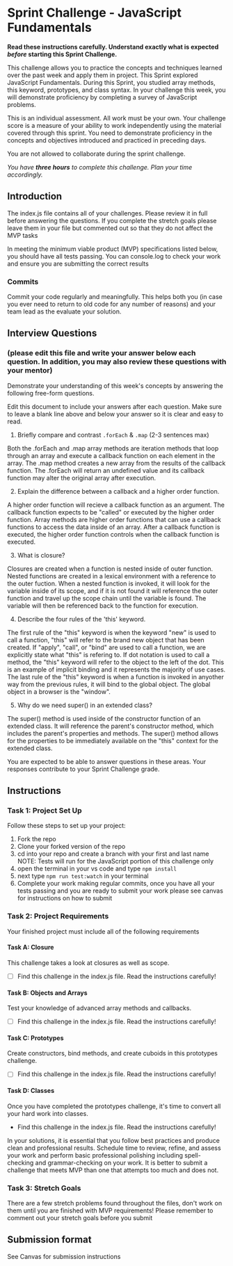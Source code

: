 # Sprint Challenge - JavaScript Fundamentals

**Read these instructions carefully. Understand exactly what is expected _before_ starting this Sprint Challenge.**

This challenge allows you to practice the concepts and techniques learned over the past week and apply them in project. This Sprint explored JavaScript Fundamentals. During this Sprint, you studied array methods, this keyword, prototypes, and class syntax. In your challenge this week, you will demonstrate proficiency by completing a survey of JavaScript problems.

This is an individual assessment. All work must be your own. Your challenge score is a measure of your ability to work independently using the material covered through this sprint. You need to demonstrate proficiency in the concepts and objectives introduced and practiced in preceding days.

You are not allowed to collaborate during the sprint challenge.

_You have **three hours** to complete this challenge. Plan your time accordingly._


## Introduction

The index.js file contains all of your challenges. Please review it in full before answering the questions. If you complete the stretch goals please leave them in your file but commented out so that they do not affect the MVP tasks

In meeting the minimum viable product (MVP) specifications listed below, you should have all tests passing. You can console.log to check your work and ensure you are submitting the correct results

### Commits

Commit your code regularly and meaningfully. This helps both you (in case you ever need to return to old code for any number of reasons) and your team lead as the evaluate your solution.

## Interview Questions
### (please edit this file and write your answer below each question. In addition, you may also review these questions with your mentor)
Demonstrate your understanding of this week's concepts by answering the following free-form questions.

Edit this document to include your answers after each question. Make sure to leave a blank line above and below your answer so it is clear and easy to read.

1. Briefly compare and contrast `.forEach` & `.map` (2-3 sentences max)

Both the .forEach and .map array methods are iteration methods that loop through an array and execute a callback function on each element in the array. The
.map method creates a new array from the results of the callback function. The .forEach will return an undefined value and its callback function may alter the original array after execution.

2. Explain the difference between a callback and a higher order function.

A higher order function will recieve a callback function as an argument. The callback function expects to be "called" or executed by the higher order function. Array methods are higher order functions that can use a callback functions to access the data inside of an array. After a callback function is executed, the higher order function controls when the callback function is executed.

3. What is closure?

Closures are created when a function is nested inside of outer function. Nested functions are created in a lexical environment with a reference to the outer fuction. When a nested function is invoked, it will look for the variable inside of its scope, and if it is not found it will reference the outer function and travel up the scope chain until the variable is found. The variable will then be referenced back to the function for execution.

4. Describe the four rules of the 'this' keyword.

The first rule of the "this" keyword is when the keyword "new" is used to call a function, "this" will refer to the brand new object that has been created. If "apply", "call", or "bind" are used to call a function, we are explicitly state what "this" is refering to. If dot notation is used to call a method, the "this" keyword will refer to the object to the left of the dot. This is an example of implicit binding and it represents the majority of use cases. The last rule of the "this" keyword is when a function is invoked in anyother way from the previous rules, it will bind to the global object. The global object in a browser is the "window".

5. Why do we need super() in an extended class?

The super() method is used inside of the constructor function of an extended class. It will reference the parent's constructor method, which includes the parent's properties and methods. The super() method allows for the properties to be immediately available on the "this" context for the extended class.

You are expected to be able to answer questions in these areas. Your responses contribute to your Sprint Challenge grade.

## Instructions

### Task 1: Project Set Up

Follow these steps to set up your project:

1. Fork the repo
2. Clone your forked version of the repo
3. cd into your repo and create a branch with your first and last name
NOTE: Tests will run for the JavaScript portion of this challenge only
4. open the terminal in your vs code and type `npm install`
5. next type `npm run test:watch` in your terminal
6. Complete your work making regular commits, once you have all your tests passing and you are ready to submit your work please see canvas for instructions on how to submit

### Task 2: Project Requirements

Your finished project must include all of the following requirements

#### Task A: Closure

This challenge takes a look at closures as well as scope.
* [ ] Find this challenge in the index.js file. Read the instructions carefully!

#### Task B: Objects and Arrays

Test your knowledge of advanced array methods and callbacks.
* [ ] Find this challenge in the index.js file. Read the instructions carefully!

#### Task C: Prototypes

Create constructors, bind methods, and create cuboids in this prototypes challenge.
* [ ] Find this challenge in the index.js file. Read the instructions carefully!

#### Task D: Classes

Once you have completed the prototypes challenge, it's time to convert all your hard work into classes.
* Find this challenge in the index.js file. Read the instructions carefully!

In your solutions, it is essential that you follow best practices and produce clean and professional results. Schedule time to review, refine, and assess your work and perform basic professional polishing including spell-checking and grammar-checking on your work. It is better to submit a challenge that meets MVP than one that attempts too much and does not.

### Task 3: Stretch Goals

There are a few stretch problems found throughout the files, don't work on them until you are finished with MVP requirements! Please remember to comment out your stretch goals before you submit

## Submission format

See Canvas for submission instructions


